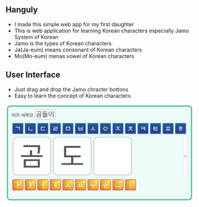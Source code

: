 ## Hanguly
+ I made this simple web app for my first daughter
+ This is web application for learning Korean characters especially Jamo System of Korean
+ Jamo is the types of Korean characters
+ Ja(Ja-eum) means consonant of Korean characters
+ Mo(Mo-eum) menas vowel of Korean characters

## User Interface
+ Just drag and drop the Jamo chracter bottons
+ Easy to learn the concept of Korean characters

![alt text](/img/screen1.png "Learning canvas")
